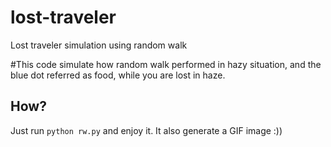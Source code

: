 # lost-traveler
Lost traveler simulation using random walk

#This code simulate how random walk performed in hazy situation, and the blue dot referred as food, while you are lost in haze. 

## How?

Just run `python rw.py` and enjoy it. It also generate a GIF image :))